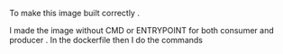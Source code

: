 To make this image built correctly .

I made the image without CMD or ENTRYPOINT for both consumer and producer .
In the dockerfile then I do the commands

